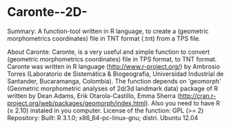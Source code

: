 Caronte--2D-
============

Summary:
A function-tool written in R language, to create a (geometric morphometrics coordinates) file in TNT format (.tnt)
from a TPS file. 

About Caronte:
Caronte, is a very useful and simple function to convert (geometric morphometrics coordinates) file in TPS format, 
to TNT format. Caronte was written in R language (http://www.r-project.org/) by Ambrosio Torres (Laboratorio de 
Sistemática & Biogeografía, Universidad Industrial de Santander, Bucaramanga, Colombia).
The function depends on 'geomorph' (Geometric morphometric analyses of 2d/3d landmark data) package of R written 
by Dean Adams, Erik Otarola-Castillo, Emma Sherra (http://cran.r-project.org/web/packages/geomorph/index.html).
Also you need to have R (≥ 2.10) instaled in you computer.
License of the function: GPL (>= 2)
Repository: 
Built: R 3.1.0; x86_64-pc-linux-gnu; distri. Ubuntu 12.04

